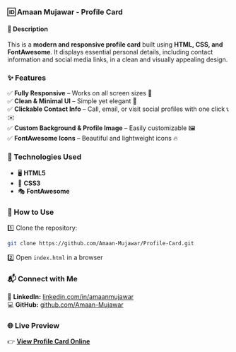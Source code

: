 ### **🆔 Amaan Mujawar - Profile Card**  

#### **📜 Description**  
This is a **modern and responsive profile card** built using **HTML, CSS, and FontAwesome**. It displays essential personal details, including contact information and social media links, in a clean and visually appealing design.  

### **✨ Features**  
✅ **Fully Responsive** – Works on all screen sizes 📱  
✅ **Clean & Minimal UI** – Simple yet elegant 🎨  
✅ **Clickable Contact Info** – Call, email, or visit social profiles with one click 📞✉️  
✅ **Custom Background & Profile Image** – Easily customizable 🖼️  
✅ **FontAwesome Icons** – Beautiful and lightweight icons 🔥  

### **🚀 Technologies Used**  
- 🖥️ **HTML5**  
- 🎨 **CSS3**  
- 🎭 **FontAwesome**  

### **📂 How to Use**  
1️⃣ Clone the repository:  
```bash
git clone https://github.com/Amaan-Mujawar/Profile-Card.git
```  
2️⃣ Open `index.html` in a browser  

### **📬 Connect with Me**   
🔗 **LinkedIn:** [linkedin.com/in/amaanmujawar](https://www.linkedin.com/in/amaanmujawar/)  
💻 **GitHub:** [github.com/Amaan-Mujawar](https://github.com/Amaan-Mujawar)  

### **🌐 Live Preview**  
👉 **[View Profile Card Online](https://amaan-mujawar.github.io/Profile-Card/)** 

